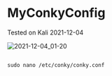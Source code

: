 # MyConkyConfig

Tested on Kali 2021-12-04

![2021-12-04_01-20](https://user-images.githubusercontent.com/66146701/144705945-e5a07e24-9ed0-44c1-9e4b-2196b2b617b7.png)

```

sudo nano /etc/conky/conky.conf


```
